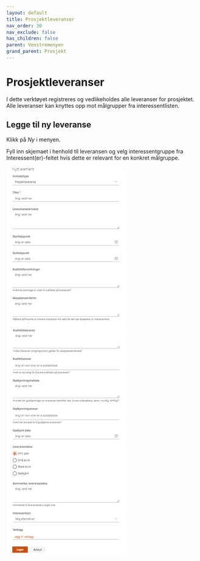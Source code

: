 ```yaml
---
layout: default
title: Prosjektleveranser
nav_order: 30
nav_exclude: false
has_children: false
parent: Venstremenyen
grand_parent: Prosjekt
---
```


# Prosjektleveranser

I dette verktøyet registreres og vedlikeholdes alle leveranser for prosjektet. Alle leveranser kan knyttes opp mot målgrupper fra interessentlisten.

## Legge til ny leveranse

Klikk på *Ny* i menyen.

Fyll inn skjemaet i henhold til leveransen og velg interessentgruppe fra Interessent(er)-feltet hvis dette er relevant for en konkret målgruppe.

![](./media/image78.png)